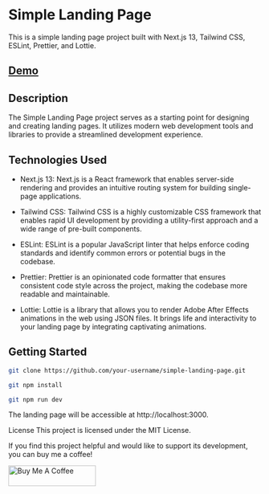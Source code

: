 # Simple Landing Page

This is a simple landing page project built with Next.js 13, Tailwind CSS, ESLint, Prettier, and Lottie.

<a href="https://ai-template-landing-page.vercel.app/" target="_blank"><h2>Demo</h2></a>

## Description

The Simple Landing Page project serves as a starting point for designing and creating landing pages. It utilizes modern web development tools and libraries to provide a streamlined development experience.

## Technologies Used

- Next.js 13: Next.js is a React framework that enables server-side rendering and provides an intuitive routing system for building single-page applications.

- Tailwind CSS: Tailwind CSS is a highly customizable CSS framework that enables rapid UI development by providing a utility-first approach and a wide range of pre-built components.

- ESLint: ESLint is a popular JavaScript linter that helps enforce coding standards and identify common errors or potential bugs in the codebase.

- Prettier: Prettier is an opinionated code formatter that ensures consistent code style across the project, making the codebase more readable and maintainable.

- Lottie: Lottie is a library that allows you to render Adobe After Effects animations in the web using JSON files. It brings life and interactivity to your landing page by integrating captivating animations.

## Getting Started

```bash
git clone https://github.com/your-username/simple-landing-page.git
```

```bash
git npm install
```

```bash
git npm run dev
```

The landing page will be accessible at http://localhost:3000.

License
This project is licensed under the MIT License.

If you find this project helpful and would like to support its development, you can buy me a coffee!

<a href="https://www.buymeacoffee.com/cypher774" target="_blank"><img src="https://cdn.buymeacoffee.com/buttons/default-orange.png" alt="Buy Me A Coffee" height="41" width="174"></a>

